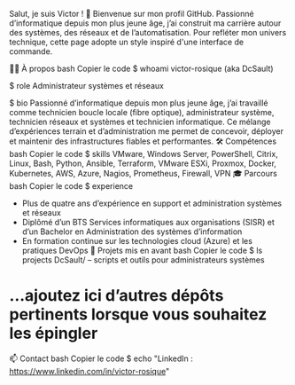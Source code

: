 Salut, je suis Victor ! 👋
Bienvenue sur mon profil GitHub. Passionné d’informatique depuis mon plus jeune âge, j’ai construit ma carrière autour des systèmes, des réseaux et de l’automatisation. Pour refléter mon univers technique, cette page adopte un style inspiré d'une interface de commande.

🧑‍💻 À propos
bash
Copier le code
$ whoami
victor-rosique (aka DcSault)

$ role
Administrateur systèmes et réseaux

$ bio
Passionné d’informatique depuis mon plus jeune âge, j’ai travaillé comme technicien boucle locale (fibre optique), administrateur système, technicien réseaux et systèmes et technicien informatique. Ce mélange d’expériences terrain et d’administration me permet de concevoir, déployer et maintenir des infrastructures fiables et performantes.
🛠️ Compétences
bash
Copier le code
$ skills
VMware, Windows Server, PowerShell, Citrix, Linux, Bash, Python, Ansible, Terraform, VMware ESXi, Proxmox, Docker, Kubernetes, AWS, Azure, Nagios, Prometheus, Firewall, VPN
🎓 Parcours
bash
Copier le code
$ experience
- Plus de quatre ans d’expérience en support et administration systèmes et réseaux
- Diplômé d’un BTS Services informatiques aux organisations (SISR) et d’un Bachelor en Administration des systèmes d’information
- En formation continue sur les technologies cloud (Azure) et les pratiques DevOps
📁 Projets mis en avant
bash
Copier le code
$ ls projects
DcSault/ – scripts et outils pour administrateurs systèmes
# …ajoutez ici d’autres dépôts pertinents lorsque vous souhaitez les épingler
📫 Contact
bash
Copier le code
$ echo "LinkedIn : https://www.linkedin.com/in/victor-rosique"
